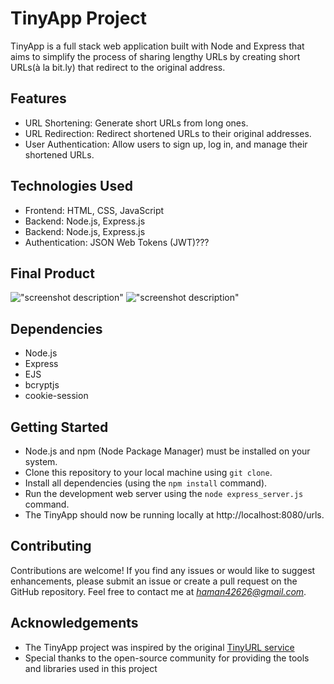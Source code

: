 # TinyApp Project

TinyApp is a full stack web application built with Node and Express that aims to simplify the process of sharing lengthy URLs by creating short URLs(à la bit.ly) that redirect to the original address.

## Features

- URL Shortening: Generate short URLs from long ones.
- URL Redirection: Redirect shortened URLs to their original addresses.
- User Authentication: Allow users to sign up, log in, and manage their shortened URLs.

## Technologies Used

- Frontend: HTML, CSS, JavaScript
- Backend: Node.js, Express.js
- Backend: Node.js, Express.js
- Authentication: JSON Web Tokens (JWT)???

## Final Product

!["screenshot description"](#)
!["screenshot description"](#)

## Dependencies

- Node.js
- Express
- EJS
- bcryptjs
- cookie-session

## Getting Started

- Node.js and npm (Node Package Manager) must be installed on your system.
- Clone this repository to your local machine using `git clone`.
- Install all dependencies (using the `npm install` command).
- Run the development web server using the `node express_server.js` command.
- The TinyApp should now be running locally at http://localhost:8080/urls.

## Contributing

Contributions are welcome! If you find any issues or would like to suggest enhancements, please submit an issue or create a pull request on the GitHub repository. Feel free to contact me at *haman42626@gmail.com*.

## Acknowledgements

- The TinyApp project was inspired by the original [TinyURL service](https://tinyurl.com/app)
- Special thanks to the open-source community for providing the tools and libraries used in this project